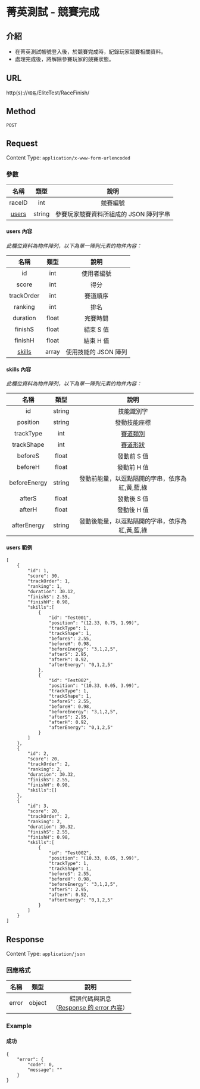 # 菁英測試 - 競賽完成

## 介紹

- 在菁英測試帳號登入後，於競賽完成時，紀錄玩家競賽相關資料。
- 處理完成後，將解除參賽玩家的競賽狀態。

## URL

http(s)://`域名`/EliteTest/RaceFinish/

## Method

`POST`

## Request

Content Type: `application/x-www-form-urlencoded`

### 參數

| 名稱 | 類型 | 說明 |
|:-:|:-:|:-:|
| raceID | int | 競賽編號  |
| [users](#users) | string | 參賽玩家競賽資料所組成的 JSON 陣列字串|

#### <span id="users">users 內容</span>

_此欄位資料為物件陣列，以下為單一陣列元素的物件內容：_

| 名稱 | 類型 | 說明 |
|:-:|:-:|:-:|
| id | int | 使用者編號 |
| score | int | 得分 |
| trackOrder | int | 賽道順序 |
| ranking | int | 排名 |
| duration | float | 完賽時間 |
| finishS | float | 結束 S 值 |
| finishH | float | 結束 H 值 |
| [skills](#skills) | array | 使用技能的 JSON 陣列 |

#### <span id="skills"> skills 內容</span>

_此欄位資料為物件陣列，以下為單一陣列元素的物件內容：_

| 名稱 | 類型 | 說明 |
|:-:|:-:|:-:|
| id | string | 技能識別字 |
| position | string | 發動技能座標 |
| trackType | int | [賽道類別](../codes/race.md#trackType)  |
| trackShape | int | [賽道形狀](../codes/race.md#trackShape) |
| beforeS | float | 發動前 S 值 |
| beforeH | float | 發動前 H 值 |
| beforeEnergy | string | 發動前能量，以逗點隔開的字串，依序為 紅,黃,藍,綠 |
| afterS | float | 發動後 S 值 |
| afterH | float | 發動後 H 值 |
| afterEnergy | string | 發動後能量，以逗點隔開的字串，依序為 紅,黃,藍,綠 |

#### users 範例

	[
		{
			"id": 1,
			"score": 30,
			"trackOrder": 1,
			"ranking": 1,
			"duration": 30.12,
			"finishS": 2.55,
			"finishH": 0.98,
			"skills":[
				{
					"id": "Test001",
					"position": "(12.33, 0.75, 1.99)",
					"trackType": 1,
					"trackShape": 1,
					"beforeS": 2.55,
					"beforeH": 0.98,
					"beforeEnergy": "3,1,2,5",
					"afterS": 2.95,
					"afterH": 0.92,
					"afterEnergy": "0,1,2,5"
				},
				{
					"id": "Test002",
					"position": "(10.33, 0.05, 3.99)",
					"trackType": 1,
					"trackShape": 1,
					"beforeS": 2.55,
					"beforeH": 0.98,
					"beforeEnergy": "3,1,2,5",
					"afterS": 2.95,
					"afterH": 0.92,
					"afterEnergy": "0,1,2,5"
				}
			]
		},
		{
			"id": 2,
			"score": 20,
			"trackOrder": 2,
			"ranking": 2,
			"duration": 30.32,
			"finishS": 2.55,
			"finishH": 0.98,
			"skills":[]
		},
		{
			"id": 3,
			"score": 20,
			"trackOrder": 2,
			"ranking": 2,
			"duration": 30.32,
			"finishS": 2.55,
			"finishH": 0.98,
			"skills":[
				{
					"id": "Test002",
					"position": "(10.33, 0.05, 3.99)",
					"trackType": 1,
					"trackShape": 1,
					"beforeS": 2.55,
					"beforeH": 0.98,
					"beforeEnergy": "3,1,2,5",
					"afterS": 2.95,
					"afterH": 0.92,
					"afterEnergy": "0,1,2,5"
				}
			]
		}
	]

## Response

Content Type: `application/json`

### 回應格式

| 名稱 | 類型 | 說明 |
|:-:|:-:|:-:|
| error | object | 錯誤代碼與訊息<br>（[Response 的 error 內容](../response.md#error)） |

### Example

#### 成功

	{
	    "error": {
	        "code": 0,
	        "message": ""
	    }
	}